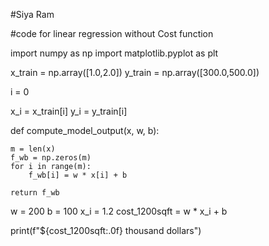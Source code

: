 #Siya Ram


#code for linear regression without Cost function


import numpy as np
import matplotlib.pyplot as plt

x_train = np.array([1.0,2.0])
y_train = np.array([300.0,500.0])

i = 0

x_i = x_train[i]
y_i = y_train[i]

def compute_model_output(x, w, b):

    m = len(x)
    f_wb = np.zeros(m)
    for i in range(m):
        f_wb[i] = w * x[i] + b

    return f_wb

w = 200
b = 100
x_i = 1.2
cost_1200sqft = w * x_i + b

print(f"${cost_1200sqft:.0f} thousand dollars")
